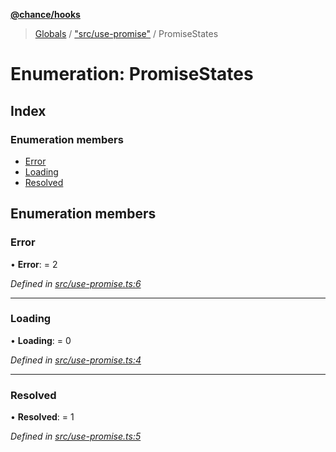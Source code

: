 **[@chance/hooks](../README.md)**

> [Globals](../globals.md) / ["src/use-promise"](../modules/_src_use_promise_.md) / PromiseStates

# Enumeration: PromiseStates

## Index

### Enumeration members

* [Error](_src_use_promise_.promisestates.md#error)
* [Loading](_src_use_promise_.promisestates.md#loading)
* [Resolved](_src_use_promise_.promisestates.md#resolved)

## Enumeration members

### Error

•  **Error**:  = 2

*Defined in [src/use-promise.ts:6](https://github.com/chaance/hooks/blob/1abfd2e/src/use-promise.ts#L6)*

___

### Loading

•  **Loading**:  = 0

*Defined in [src/use-promise.ts:4](https://github.com/chaance/hooks/blob/1abfd2e/src/use-promise.ts#L4)*

___

### Resolved

•  **Resolved**:  = 1

*Defined in [src/use-promise.ts:5](https://github.com/chaance/hooks/blob/1abfd2e/src/use-promise.ts#L5)*
